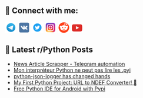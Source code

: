 ## 🔎 Connect with me:
[<img src="https://github.com/bullbesh/bullbesh/blob/main/images/Telegram.png" width="32" height="32" />](https://t.me/bullbesh)
[<img src="https://github.com/bullbesh/bullbesh/blob/main/images/VK.png" width="32" height="32" />](https://vk.com/bullbesh)
[<img src="https://github.com/bullbesh/bullbesh/blob/main/images/Twitter.png" width="32" height="32" />](https://twitter.com/bullbesh1)
[<img src="https://github.com/bullbesh/bullbesh/blob/main/images/Instagram.png" width="32" height="32" />](https://www.instagram.com/bullbesh)
[<img src="https://github.com/bullbesh/bullbesh/blob/main/images/Reddit.png" width="32" height="32" />](https://www.reddit.com/user/bullbesh)
[<img src="https://github.com/bullbesh/bullbesh/blob/main/images/YouTube.png" width="32" height="32" />](https://www.youtube.com/channel/UCtfjRs6uzgq5mfm8S06WTcg)

## 📕 Latest r/Python Posts
<!-- BLOG-POST-LIST:START -->
- [News Article Scrapper - Telegram automation](https://www.reddit.com/r/Python/comments/1hcnhnv/news_article_scrapper_telegram_automation/)
- [Mon interpréteur Python ne peut pas lire les .pyi](https://www.reddit.com/r/Python/comments/1hcmt1d/mon_interpréteur_python_ne_peut_pas_lire_les_pyi/)
- [python-json-logger has changed hands](https://www.reddit.com/r/Python/comments/1hcm2rr/pythonjsonlogger_has_changed_hands/)
- [My First Python Project: URL to NDEF Converter! 🎉](https://www.reddit.com/r/Python/comments/1hcjdg9/my_first_python_project_url_to_ndef_converter/)
- [Free Python IDE for Android with Pypi](https://www.reddit.com/r/Python/comments/1hcj48d/free_python_ide_for_android_with_pypi/)
<!-- BLOG-POST-LIST:END -->
